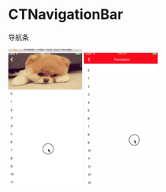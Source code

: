# CTNavigationBar
导航条

<img src="https://github.com/Excalibur-CT/CTNavigationBar/blob/master/00002.gif" width="150">

<img src="https://github.com/Excalibur-CT/CTNavigationBar/blob/master/0001.gif" width="150">
